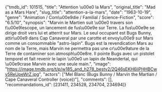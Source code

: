 {"tmdb_id": 101515, "title": "Attention \u00e0 la Mars", "original_title": "Mad as a Mars Hare", "slug_title": "attention-a-la-mars", "date": "1963-10-19", "genre": "Animation / Com\u00e9die / Familial / Science-Fiction", "score": "6.5/10", "synopsis": "Marvin le Martien suit \u00e0 travers son t\u00e9lescope, un lancement de fus\u00e9e sur Terre. La fus\u00e9e se dirige droit vers lui et atterrit sur Mars. Le seul occupant est Bugs Bunny, attir\u00e9 dans Cap Canaveral par une carotte et envoy\u00e9 sur Mars comme un consommable \"astro-lapin\". Bugs est la revendication Mars au nom de la Terre, mais Marvin ne permettra pas une cr\u00e9ature de la Terre de contaminer son atmosph\u00e8re. Il pointe Bugs avec un pistolet temporel et fait revenir le lapin \u00e0 un lapin de Neandertal, qui \u00e9crase Marvin avec une seule main.", "image": "https://image.tmdb.org/t/p/w185_and_h278_bestv2/2Q46sEKH6liPHHBCwv5ReUpeWrZ.jpg", "actors": ["Mel Blanc (Bugs Bunny / Marvin the Martian / Cape Canaveral Controller (voice))"], "comments": [], "recommandations_id": [231411, 234528, 234704, 234694]}